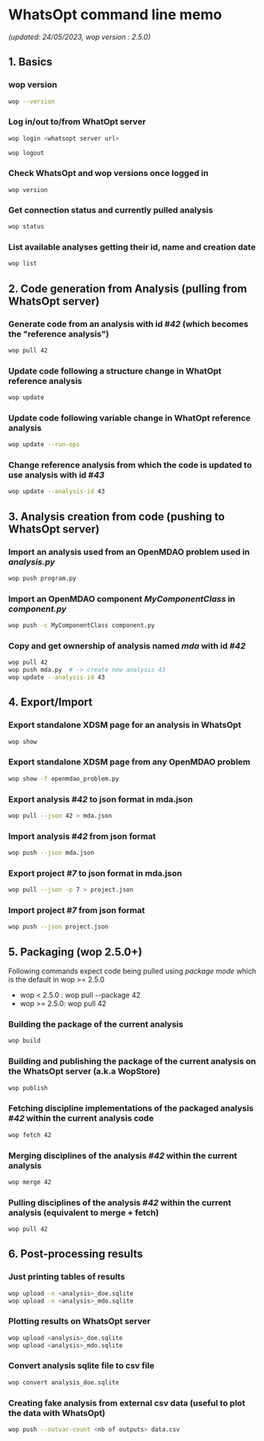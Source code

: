 # WhatsOpt command line memo 

_(updated: 24/05/2023, wop version : 2.5.0)_

## 1. Basics

### wop version
```bash
wop --version
```

### Log in/out to/from WhatOpt server
```bash
wop login <whatsopt server url>
```
```bash
wop logout
```

### Check WhatsOpt and wop versions once logged in
```
wop version
```

### Get connection status and currently pulled analysis
``` bash
wop status
``` 

### List available analyses getting their id, name and creation date
```bash
wop list
```

## 2. Code generation from Analysis (pulling from WhatsOpt server)

### Generate code from an analysis with id #_42_ (which becomes the "reference analysis")
```bash
wop pull 42
```

### Update code following a structure change in WhatOpt reference analysis
```bash
wop update
```

### Update code following variable change in WhatOpt reference analysis
```bash
wop update --run-ops
```

### Change reference analysis from which the code is updated to use analysis with id #_43_
```bash
wop update --analysis-id 43
```

## 3. Analysis creation from code (pushing to WhatsOpt server)

### Import an analysis used from an OpenMDAO problem used in _analysis.py_
```bash
wop push program.py
```

### Import an OpenMDAO component _MyComponentClass_ in _component.py_
```bash
wop push -c MyComponentClass component.py
```

### Copy and get ownership of analysis named _mda_ with id #_42_
```bash
wop pull 42
wop push mda.py  # -> create new analysis 43
wop update --analysis-id 43
```

## 4. Export/Import

### Export standalone XDSM page for an analysis in WhatsOpt
```bash
wop show 
```

### Export standalone XDSM page from any OpenMDAO problem 
```bash
wop show -f openmdao_problem.py
```

### Export analysis #_42_ to json format in mda.json
```bash
wop pull --json 42 > mda.json
```

### Import analysis #_42_ from json format
```bash
wop push --json mda.json
```

### Export project #_7_ to json format in mda.json
```bash
wop pull --json -p 7 > project.json
```

### Import project #_7_ from json format
```bash
wop push --json project.json
```

## 5. Packaging (wop 2.5.0+)

Following commands expect code being pulled using _package mode_ which is the default in wop >= 2.5.0
  * wop < 2.5.0 : wop pull --package 42
  * wop >= 2.5.0: wop pull 42

### Building the package of the current analysis

```bash
wop build
```

### Building and publishing the package of the current analysis on the WhatsOpt server (a.k.a WopStore)

```bash
wop publish
```

### Fetching discipline implementations of the packaged analysis #_42_ within the current analysis code 

```bash
wop fetch 42
```

### Merging disciplines of the analysis #_42_ within the current analysis

```bash
wop merge 42
```

### Pulling disciplines of the analysis #_42_ within the current analysis (equivalent to merge + fetch)

```bash
wop pull 42
```

## 6. Post-processing results

### Just printing tables of results

```bash
wop upload -n <analysis>_doe.sqlite
wop upload -n <analysis>_mdo.sqlite
```

### Plotting results on WhatsOpt server

```bash
wop upload <analysis>_doe.sqlite
wop upload <analysis>_mdo.sqlite
```

### Convert analysis sqlite file to csv file
```bash
wop convert analysis_doe.sqlite
```
### Creating fake analysis from external csv data (useful to plot the data with WhatsOpt)
```bash
wop push --outvar-count <nb of outputs> data.csv
```

